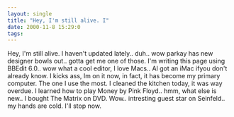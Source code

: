 ```yaml
---
layout: single
title: "Hey, I'm still alive. I"
date: 2000-11-8 15:29:0
tags: 
---
```


Hey, I'm still alive. I haven't updated lately.. duh.. wow parkay has new designer bowls out.. gotta get me one of those. I'm writing this page using BBEdit 6.0.. wow what a cool editor, I love Macs.. Al got an iMac ifyou don't already know. I kicks ass, Im on it now, in fact, it has become my primary computer. The one I use the most. I cleaned the kitchen today, it was way overdue. I learned how to play Money by Pink Floyd.. hmm, what else is new.. I bought The Matrix on DVD. Wow.. intresting guest star on Seinfeld.. my hands are cold. I'll stop now.

